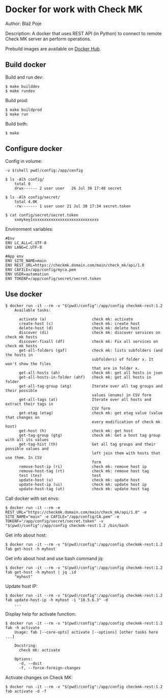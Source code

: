 # Docker for work with Check MK
Author: Blaž Poje

Description: A docker that uses REST API (in Python) to connect to remote Check MK server an perform operations.

Prebuild images are available on [Docker Hub](https://hub.docker.com/r/bpoje/checkmk-rest/tags).

## Build docker


Build and run dev:
```
$ make builddev
$ make rundev
```

Build prod:
```
$ make buildprod
$ make run
```

Build both:
```
$ make
```

## Configure docker

Config in volume:
```
-v $(shell pwd)/config:/app/config
```

```
$ ls -Alh config/
    total 0
    drwx------ 2 user user   26 Jul 30 17:48 secret

$ ls -Alh config/secret/
    total 4.0K
    -rw------- 1 user user 21 Jul 30 17:34 secret.token

$ cat config/secret/secret.token
    xxmykey1xxxxxxxxxxxxxxxxxxxxxxxxxxxxx
```

Environment variables:
```
#Env
ENV LC_ALL=C.UTF-8
ENV LANG=C.UTF-8

#App env
ENV SITE_NAME=main
ENV REST_URL=https://checkmk.domain.com/main/check_mk/api/1.0
ENV CAFILE=/app/config/myca.pem
ENV USER=automation
ENV TOKENF=/app/config/secret/secret.token
```

## Use docker
```
$ docker run -it --rm -v "$(pwd)/config":/app/config checkmk-rest:1.2
    Available tasks:
    
      activate (a)                    check mk: activate
      create-host (c)                 check mk: create host
      delete-host (d)                 check mk: delete host
      discover (di)                   check mk: discover services on check mk hosts
      discover-fixall (df)            check mk: Fix all services on check mk hosts
      get-all-folders (gaf)           check mk: lists subfolders (and the hosts in
                                      subfolders) of folder x. It won't show the files
                                      that are in folder x.
      get-all-hosts (ah)              check mk: get all hosts in json
      get-all-hosts-in-folder (ahf)   check mk: get all hosts in folder
      get-all-tag-group (atg)         Iterate over all tag groups and their possible
                                      values (enums) in CSV form
      get-all-tags (at)               Iterate over all hosts and extract their tags in
                                      CSV form
      get-etag (etag)                 check mk: get etag value (value that changes on
                                      every modification of check mk host)
      get-host (h)                    check mk: get host
      get-tag-group (gtg)             check mk: Get a host tag group with all its values
      get-tag-hist (th)               Get all tag groups and their possible values and
                                      left join them with hosts that use them. In CSV
                                      form
      remove-host-ip (ri)             check mk: remove host ip
      remove-host-tag (rt)            check mk: remove host tag
      test (tes)                      test
      update-host (u)                 check mk: update host
      update-host-ip (ui)             check mk: update host ip
      update-host-tag (ut)            check mk: update host tag
```

Call docker with set envs:
```
$ docker run -it --rm -e REST_URL="https://checkmk.domain.com/main/check_mk/api/1.0" -e SITE_NAME="main" -e CAFILE="/app/config/CA.pem" -e TOKENF="/app/config/secret/secret.token" -v "$(pwd)/config":/app/config checkmk-rest:1.2 /bin/bash
```

Get info about host:
```
$ docker run -it --rm -v "$(pwd)/config":/app/config checkmk-rest:1.2 fab get-host -h myhost
```

Get info about host and use bash command jq:
```
$ docker run -it --rm -v "$(pwd)/config":/app/config checkmk-rest:1.2 fab get-host -h myhost | jq .id
    "myhost"
```

Update host IP:
```
$ docker run -it --rm -v "$(pwd)/config":/app/config checkmk-rest:1.2 fab update-host-ip -h myhost -i "10.5.6.3" -d
    ...
```

Display help for activate function:
```
$ docker run -it --rm -v "$(pwd)/config":/app/config checkmk-rest:1.2 fab -h activate
    Usage: fab [--core-opts] activate [--options] [other tasks here ...]
    
    Docstring:
      check mk: activate
    
    Options:
      -d, --doit
      -f, --force-foreign-changes
```

Activate changes on Check MK:

```
$ docker run -it --rm -v "$(pwd)/config":/app/config checkmk-rest:1.2 fab activate -d -f
```

